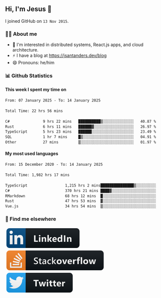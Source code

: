 ## Hi, I'm Jesus 👋

I joined GitHub on `13 Nov 2015`.

<!-- Talking about you -->

### 👨‍💻 About me

- 👦 I'm interested in distributed systems, React.js apps, and cloud architecture.
- ⚡️ I have a blog at <https://jsantanders.dev/blog>
- 😄 Pronouns: he/him

### 📊 Github Statistics

#### This week I spent my time on

<!--START_SECTION:weekly-->

```txt
From: 07 January 2025 - To: 14 January 2025

Total Time: 22 hrs 56 mins

C#               9 hrs 22 mins   ██████████▒░░░░░░░░░░░░░░   40.87 %
Rust             6 hrs 11 mins   ██████▓░░░░░░░░░░░░░░░░░░   26.97 %
TypeScript       5 hrs 23 mins   ██████░░░░░░░░░░░░░░░░░░░   23.49 %
SQL              1 hr 7 mins     █▒░░░░░░░░░░░░░░░░░░░░░░░   04.91 %
Other            27 mins         ▒░░░░░░░░░░░░░░░░░░░░░░░░   01.97 %
```

<!--END_SECTION:weekly-->

#### My most used languages

<!--START_SECTION:alltime-->

```txt
From: 15 December 2020 - To: 14 January 2025

Total Time: 1,982 hrs 17 mins

TypeScript                 1,215 hrs 2 mins███████████████▒░░░░░░░░░   61.29 %
C#                         370 hrs 21 mins ████▓░░░░░░░░░░░░░░░░░░░░   18.68 %
RMarkdown                  68 hrs 12 mins  █░░░░░░░░░░░░░░░░░░░░░░░░   03.44 %
Rust                       47 hrs 53 mins  ▓░░░░░░░░░░░░░░░░░░░░░░░░   02.42 %
Vue.js                     34 hrs 54 mins  ▒░░░░░░░░░░░░░░░░░░░░░░░░   01.76 %
```

<!--END_SECTION:alltime-->

### 📢 Find me elsewhere

<p>
  <a target="_blank" href="https://linkedin.com/in/jsantanders">
    <img src="https://github.com/jsantanders/jsantanders/blob/master/img/linkedin.svg" alt="LinkedIn" style="vertical-align:top; margin:4px">
  </a>
  
  <a target="_blank" href="https://stackoverflow.com/users/7318331/jesus-santander">
    <img src="https://github.com/jsantanders/jsantanders/blob/master/img/stackoverflow.svg" alt="StackOverflow" style="vertical-align:top; margin:4px">
  </a>
  
  <a target="_blank" href="http://twitter.com/jsantanders">
    <img src="https://github.com/jsantanders/jsantanders/blob/master/img/twitter.svg" alt="Twitter" style="vertical-align:top; margin:4px">
  </a>
</p>
